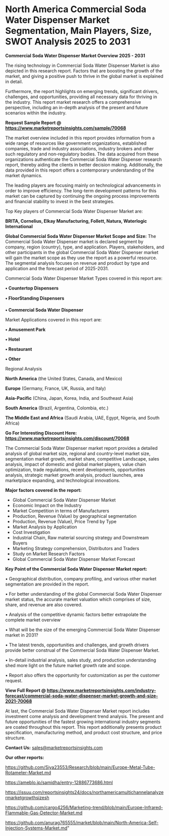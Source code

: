# North America Commercial Soda Water Dispenser Market Segmentation, Main Players, Size, SWOT Analysis 2025 to 2031

<Strong> Commercial Soda Water Dispenser Market Overview 2025 - 2031</strong>

The rising technology in Commercial Soda Water Dispenser Market is also depicted in this research report. Factors that are boosting the growth of the market, and giving a positive push to thrive in the global market is explained in detail.

Furthermore, the report highlights on emerging trends, significant drivers, challenges, and opportunities, providing all necessary data for thriving in the industry. This report market research offers a comprehensive perspective, including an in-depth analysis of the present and future scenarios within the industry.

<strong>Request Sample Report @ <a href=https://www.marketreportsinsights.com/sample/70068>https://www.marketreportsinsights.com/sample/70068</a></strong>

The market overview included in this report provides information from a wide range of resources like government organizations, established companies, trade and industry associations, industry brokers and other such regulatory and non-regulatory bodies. The data acquired from these organizations authenticate the Commercial Soda Water Dispenser research report, thereby aiding the clients in better decision making. Additionally, the data provided in this report offers a contemporary understanding of the market dynamics.

The leading players are focusing mainly on technological advancements in order to improve efficiency. The long-term development patterns for this market can be captured by continuing the ongoing process improvements and financial stability to invest in the best strategies.

Top Key players of Commercial Soda Water Dispenser Market are:

<strong>BRITA, Cornelius, Elkay Manufacturing, Follett, Natura, Waterlogic International</strong>

<strong><b>Global Commercial Soda Water Dispenser Market Scope and Size:</b></strong>
The Commercial Soda Water Dispenser market is declared segment by company, region (country), type, and application. Players, stakeholders, and other participants in the global Commercial Soda Water Dispenser market will gain the market scope as they use the report as a powerful resource. The segmental analysis focuses on revenue and product by type and application and the forecast period of 2025-2031.

Commercial Soda Water Dispenser Market Types covered in this report are:

<strong>• Countertop Dispensers

• FloorStanding Dispensers

• Commercial Soda Water Dispenser</strong>

Market Applications covered in this report are:

<strong>• Amusement Park

• Hotel

• Restaurant

• Other</strong> 

Regional Analysis

<strong>North America</strong> (the United States, Canada, and Mexico)

<strong>Europe</strong> (Germany, France, UK, Russia, and Italy)

<strong>Asia-Pacific</strong> (China, Japan, Korea, India, and Southeast Asia)

<strong>South America</strong> (Brazil, Argentina, Colombia, etc.)

<strong>The Middle East and Africa</strong> (Saudi Arabia, UAE, Egypt, Nigeria, and South Africa)

<strong>Go For Interesting Discount Here: <a href=https://www.marketreportsinsights.com/discount/70068>https://www.marketreportsinsights.com/discount/70068</a></strong>

The Commercial Soda Water Dispenser market report provides a detailed analysis of global market size, regional and country-level market size, segmentation market growth, market share, competitive Landscape, sales analysis, impact of domestic and global market players, value chain optimization, trade regulations, recent developments, opportunities analysis, strategic market growth analysis, product launches, area marketplace expanding, and technological innovations.

<strong><b>Major factors covered in the report:</b></strong>
<ul>
  <li>Global Commercial Soda Water Dispenser Market </li>
  <li>Economic Impact on the Industry</li>
  <li>Market Competition in terms of Manufacturers</li>
  <li>Production, Revenue (Value) by geographical segmentation</li>
  <li>Production, Revenue (Value), Price Trend by Type</li>
  <li>Market Analysis by Application</li>
  <li>Cost Investigation</li>
  <li>Industrial Chain, Raw material sourcing strategy and Downstream Buyers</li>
  <li>Marketing Strategy comprehension, Distributors and Traders</li>
  <li>Study on Market Research Factors</li>
  <li>Global Commercial Soda Water Dispenser Market Forecast</li>
</ul>

<strong><b>Key Point of the Commercial Soda Water Dispenser Market report:</b></strong>

• Geographical distribution, company profiling, and various other market segmentation are provided in the report.

• For better understanding of the global Commercial Soda Water Dispenser market status, the accurate market valuation which comprises of size, share, and revenue are also covered.

• Analysis of the competitive dynamic factors better extrapolate the complete market overview

• What will be the size of the emerging Commercial Soda Water Dispenser market in 2031?

• The latest trends, opportunities and challenges, and growth drivers provide better construal of the Commercial Soda Water Dispenser Market.

• In-detail industrial analysis, sales study, and production understanding shed more light on the future market growth rate and scope.

• Report also offers the opportunity for customization as per the customer request.

<strong><b>View Full Report @ <a href=https://www.marketreportsinsights.com/industry-forecast/commercial-soda-water-dispenser-market-growth-and-size-2021-70068>https://www.marketreportsinsights.com/industry-forecast/commercial-soda-water-dispenser-market-growth-and-size-2021-70068</a></b></strong>


At last, the Commercial Soda Water Dispenser Market report includes investment come analysis and development trend analysis. The present and future opportunities of the fastest growing international industry segments are coated throughout this report. This report additionally presents product specification, manufacturing method, and product cost structure, and price structure.

<strong>Contact Us:</strong>
sales@marketreportsinsights.com

<strong>Our other reports:</strong>

<a href=https://github.com/Siya23553/Research/blob/main/Europe-Metal-Tube-Rotameter-Market.md>https://github.com/Siya23553/Research/blob/main/Europe-Metal-Tube-Rotameter-Market.md</a>

<a href=https://ameblo.jp/samidha/entry-12886773686.html>https://ameblo.jp/samidha/entry-12886773686.html</a>

<a href=https://issuu.com/reportsinsights24/docs/northamericamultichannelanalyzermarketgrowthsizesh>https://issuu.com/reportsinsights24/docs/northamericamultichannelanalyzermarketgrowthsizesh</a>

<a href=https://github.com/cargo4256/Marketing-trend/blob/main/Europe-Infrared-Flammable-Gas-Detector-Market.md>https://github.com/cargo4256/Marketing-trend/blob/main/Europe-Infrared-Flammable-Gas-Detector-Market.md</a>

<a href=https://github.com/anurag765555/market/blob/main/North-America-Self-Injection-Systems-Market.md>https://github.com/anurag765555/market/blob/main/North-America-Self-Injection-Systems-Market.md</a>"
